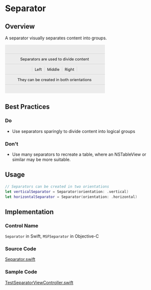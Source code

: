 # Separator

## Overview
A separator visually separates content into groups.

![Separator.png](.attachments/Separator.png)

## Best Practices
### Do
- Use separators sparingly to divide content into logical groups

### Don't
- Use many separators to recreate a table, where an NSTableView or similar may be more suitable.

## Usage
```Swift
// Separators can be created in two orientations
let verticalSeparator = Separator(orientation: .vertical)
let horizontalSeparator = Separator(orientation: .horizontal)

```

## Implementation
### Control Name
`Separator` in Swift, `MSFSeparator` in Objective-C
### Source Code
[Separator.swift](https://github.com/microsoft/fluentui-apple/blob/main/macos/FluentUI/Separator.swift)
### Sample Code
[TestSeparatorViewController.swift](https://github.com/microsoft/fluentui-apple/blob/main/macos/FluentUITestApp/TestSeparatorViewController.swift)